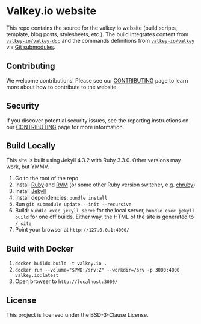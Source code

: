 # Valkey.io website

This repo contains the source for the valkey.io website (build scripts, template, blog posts, stylesheets, etc.).
The build integrates content from [`valkey-io/valkey-doc`](https://github.com/valkey-io/valkey-doc) and the commands definitions from [`valkey-io/valkey`](https://github.com/valkey-io/valkey-doc) via [Git submodules](https://github.blog/2016-02-01-working-with-submodules/).

## Contributing

We welcome contributions! Please see our [CONTRIBUTING](CONTRIBUTING.md) page to learn more about how to contribute to the website.

## Security

If you discover potential security issues, see the reporting instructions on our [CONTRIBUTING](CONTRIBUTING.md#security-issue-notifications) page for more information.

## Build Locally

This site is built using Jekyll 4.3.2 with Ruby 3.3.0. Other versions may work, but YMMV.

1. Go to the root of the repo
2. Install [Ruby](https://www.ruby-lang.org/en/) and [RVM](https://rvm.io/) (or some other Ruby version switcher, e.g. [chruby](https://github.com/postmodern/chruby))
3. Install [Jekyll](https://jekyllrb.com/)
4. Install dependencies: `bundle install`
5. Run `git submodule update --init --recursive`
6. Build: `bundle exec jekyll serve` for the local server, `bundle exec jekyll build` for one off builds. Either way, the HTML of the site is generated to `/_site`
7. Point your browser at `http://127.0.0.1:4000/`

## Build with Docker

1. `docker buildx build -t valkey.io .`
1. `docker run --volume="$PWD:/srv:Z" --workdir=/srv -p 3000:4000 valkey.io:latest`
1. Open browser to `http://localhost:3000/`

## License

This project is licensed under the BSD-3-Clause License.
